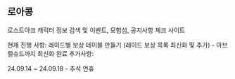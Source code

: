 ## 로아콩

로스트아크 캐릭터 정보 검색 및 이벤트, 모험섬, 공지사항 체크 사이트

현재 진행 사항: 레이드별 보상 테이블 만들기 (레이드 보상 목록 최신화 및 추가) - 아브렐슈드까지 최신화 완료
추가사항:

24.09.14 ~ 24.09.18 - 추석 연휴

